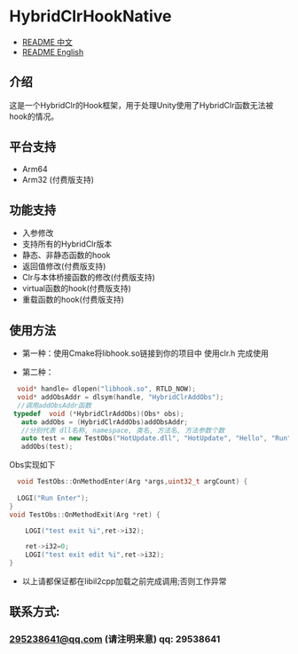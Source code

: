 # HybridClrHookNative

- [README 中文](./README.md)
- [README English](./README-en.md)

## 介绍

这是一个HybridClr的Hook框架，用于处理Unity使用了HybridClr函数无法被hook的情况。

## 平台支持

- Arm64
- Arm32 (付费版支持)

## 功能支持

- 入参修改
- 支持所有的HybridClr版本
- 静态、非静态函数的hook
- 返回值修改(付费版支持)
- Clr与本体桥接函数的修改(付费版支持)
- virtual函数的hook(付费版支持)
- 重载函数的hook(付费版支持)

## 使用方法

- 第一种：使用Cmake将libhook.so链接到你的项目中 使用clr.h 完成使用

- 第二种：

 ```c++
   void* handle= dlopen("libhook.so", RTLD_NOW);
   void* addObsAddr = dlsym(handle, "HybridClrAddObs");
   //调用addObsAddr函数
  typedef  void (*HybridClrAddObs)(Obs* obs);
    auto addObs = (HybridClrAddObs)addObsAddr;
    //分别代表 dll名称, namespace, 类名, 方法名, 方法参数个数
    auto test = new TestObs("HotUpdate.dll", "HotUpdate", "Hello", "Run", 0);
    addObs(test);       
```

Obs实现如下

```c++
  void TestObs::OnMethodEnter(Arg *args,uint32_t argCount) {
  
  LOGI("Run Enter");
}
void TestObs::OnMethodExit(Arg *ret) {

    LOGI("test exit %i",ret->i32);

    ret->i32=0;
    LOGI("test exit edit %i",ret->i32);
}
```

- 以上请都保证都在libil2cpp加载之前完成调用;否则工作异常

## 联系方式:

### 295238641@qq.com  (请注明来意) qq: 29538641



